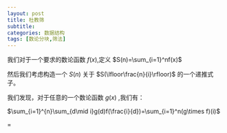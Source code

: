 ```yaml
---
layout: post
title: 杜教筛
subtitle: 
categories: 数据结构
tags: [数论分块,筛法]
---
```


我们对于一个要求的数论函数 $f(x)$,定义 $S(n)=\sum_{i=1}^nf(x)$ 

然后我们考虑构造一个 $S(n)$ 关于 $S(\lfloor\frac{n}{i}\rfloor)$ 的一个递推式子。

我们发现，对于任意的一个数论函数 $g(x)$ ,我们有：

$\sum_{i=1}^{n}\sum_{d\mid i}g(d)f(\frac{i}{d})=\sum_{i=1}^n(g\times f)(i)$

$=$